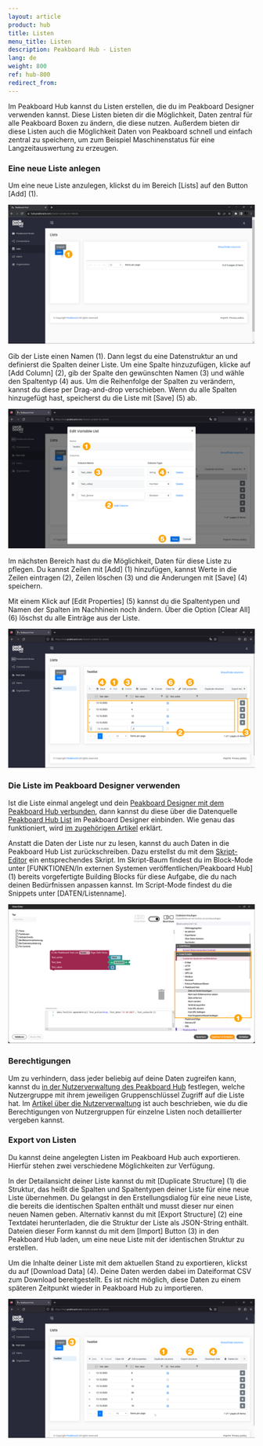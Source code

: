 ```yaml
---
layout: article
product: hub
title: Listen 
menu_title: Listen 
description: Peakboard Hub - Listen 
lang: de
weight: 800
ref: hub-800
redirect_from:
---
```


Im Peakboard Hub kannst du Listen erstellen, die du im Peakboard Designer verwenden kannst.
Diese Listen bieten dir die Möglichkeit, Daten zentral für alle Peakboard Boxen zu ändern, die diese nutzen.
Außerdem bieten dir diese Listen auch die Möglichkeit Daten von Peakboard schnell und einfach zentral zu speichern, um zum Beispiel Maschinenstatus für eine Langzeitauswertung zu erzeugen.

### Eine neue Liste anlegen

Um eine neue Liste anzulegen, klickst du im Bereich [Lists] auf den Button [Add] (1).

![Liste hinzufügen](/assets/images/hub/de_hub_list-01.png)

Gib der Liste einen Namen (1). Dann legst du eine Datenstruktur an und definierst die Spalten deiner Liste. Um eine Spalte hinzuzufügen, klicke auf [Add Column] (2), gib der Spalte den gewünschten Namen (3) und wähle den Spaltentyp (4) aus.
Um die Reihenfolge der Spalten zu verändern, kannst du diese per Drag-and-drop verschieben. Wenn du alle Spalten hinzugefügt hast, speicherst du die Liste mit [Save] (5) ab.

![Liste anlegen](/assets/images/hub/de_hub_list-02.png)

Im nächsten Bereich hast du die Möglichkeit, Daten für diese Liste zu pflegen.
Du kannst Zeilen mit [Add] (1) hinzufügen, kannst Werte in die Zeilen eintragen (2), Zeilen löschen (3) und die Änderungen mit [Save] (4) speichern.

Mit einem Klick auf [Edit Properties] (5) kannst du die Spaltentypen und Namen der Spalten im Nachhinein noch ändern.
Über die Option [Clear All] (6) löschst du alle Einträge aus der Liste.

![Daten pflegen](/assets/images/hub/de_hub_list-03.png)

### Die Liste im Peakboard Designer verwenden

Ist die Liste einmal angelegt und dein [Peakboard Designer mit dem Peakboard Hub verbunden](/hub/de-hub_connectpbdesigner.html), dann kannst du diese über die Datenquelle [Peakboard Hub List](/data_sources/de-peakboard-hub-list.html) im Peakboard Designer einbinden. Wie genau das funktioniert, wird [im zugehörigen Artikel](/data_sources/de-peakboard-hub-list.html) erklärt.

Anstatt die Daten der Liste nur zu lesen, kannst du auch Daten in die Peakboard Hub List zurückschreiben.
Dazu erstellst du mit dem [Skript-Editor](/scripting/de-script-editor.html) ein entsprechendes Skript. Im Skript-Baum findest du im Block-Mode unter [FUNKTIONEN/In externen Systemen veröffentlichen/Peakboard Hub] (1) bereits vorgefertigte Building Blocks für diese Aufgabe, die du nach deinen Bedürfnissen anpassen kannst. Im Script-Mode findest du die Snippets unter [DATEN/Listenname].

![Skript-Editor](/assets/images/hub/de_hub_list-04.png)

### Berechtigungen

Um zu verhindern, dass jeder beliebig auf deine Daten zugreifen kann, kannst du [in der Nutzerverwaltung des Peakboard Hub](/hub/de-hub_usermanagement.html) festlegen, welche Nutzergruppe mit ihrem jeweiligen Gruppenschlüssel Zugriff auf die Liste hat. Im [Artikel über die Nutzerverwaltung](/hub/de-hub_usermanagement.html) ist auch beschrieben, wie du die Berechtigungen von Nutzergruppen für einzelne Listen noch detaillierter vergeben kannst.

### Export von Listen

Du kannst deine angelegten Listen im Peakboard Hub auch exportieren. Hierfür stehen zwei verschiedene Möglichkeiten zur Verfügung.

In der Detailansicht deiner Liste kannst du mit [Duplicate Structure] (1) die Struktur, das heißt die Spalten und Spaltentypen deiner Liste für eine neue Liste übernehmen. Du gelangst in den Erstellungsdialog für eine neue Liste, die bereits die identischen Spalten enthält und musst dieser nur einen neuen Namen geben.
Alternativ kannst du mit [Export Structure] (2) eine Textdatei herunterladen, die die Struktur der Liste als JSON-String enthält.
Dateien dieser Form kannst du mit dem [Import] Button (3) in den Peakboard Hub laden, um eine neue Liste mit der identischen Struktur zu erstellen.

Um die Inhalte deiner Liste mit dem aktuellen Stand zu exportieren, klickst du auf [Download Data] (4).
Deine Daten werden dabei im Dateiformat CSV zum Download bereitgestellt.
Es ist nicht möglich, diese Daten zu einem späteren Zeitpunkt wieder in Peakboard Hub zu importieren.

![Listen exportieren](/assets/images/hub/de_hub_list-05.png)
